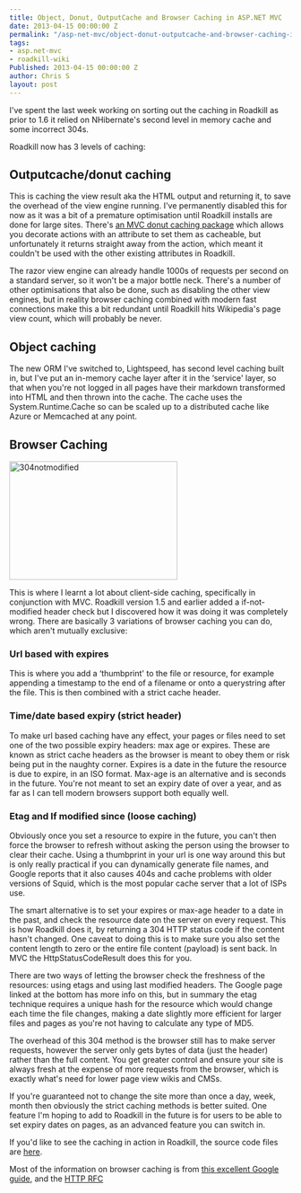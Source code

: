 ```yaml
---
title: Object, Donut, OutputCache and Browser Caching in ASP.NET MVC
date: 2013-04-15 00:00:00 Z
permalink: "/asp-net-mvc/object-donut-outputcache-and-browser-caching-in-asp-net-mvc/"
tags:
- asp.net-mvc
- roadkill-wiki
Published: 2013-04-15 00:00:00 Z
author: Chris S
layout: post
---
```


I've spent the last week working on sorting out the caching in Roadkill as prior to 1.6 it relied on NHibernate's second level in memory cache and some incorrect 304s.

Roadkill now has 3 levels of caching:

<!--more-->

## Outputcache/donut caching

This is caching the view result aka the HTML output and returning it, to save the overhead of the view engine running. I've permanently disabled this for now as it was a bit of a premature optimisation until Roadkill installs are done for large sites. There's <a href="http://mvcdonutcaching.codeplex.com/" target="_blank">an MVC donut caching package</a> which allows you decorate actions with an attribute to set them as cacheable, but unfortunately it returns straight away from the action, which meant it couldn't be used with the other existing attributes in Roadkill.

The razor view engine can already handle 1000s of requests per second on a standard server, so it won't be a major bottle neck. There's a number of other optimisations that also be done, such as disabling the other view engines, but in reality browser caching combined with modern fast connections make this a bit redundant until Roadkill hits Wikipedia's page view count, which will probably be never.

## Object caching

The new ORM I've switched to, Lightspeed, has second level caching built in, but I've put an in-memory cache layer after it in the &#8216;service' layer, so that when you're not logged in all pages have their markdown transformed into HTML and then thrown into the cache. The cache uses the System.Runtime.Cache so can be scaled up to a distributed cache like Azure or Memcached at any point.

## Browser Caching

[<img src="http://www.anotherchris.net/assets/2013/03/304notmodified-300x211.png" alt="304notmodified" width="300" height="211" class="alignnone size-medium wp-image-1085" />][1]

This is where I learnt a lot about client-side caching, specifically in conjunction with MVC. Roadkill version 1.5 and earlier added a if-not-modified header check but I discovered how it was doing it was completely wrong. There are basically 3 variations of browser caching you can do, which aren't mutually exclusive:

### Url based with expires

This is where you add a &#8216;thumbprint' to the file or resource, for example appending a timestamp to the end of a filename or onto a querystring after the file. This is then combined with a strict cache header.

### Time/date based expiry (strict header)

To make url based caching have any effect, your pages or files need to set one of the two possible expiry headers: max age or expires. These are known as strict cache headers as the browser is meant to obey them or risk being put in the naughty corner. Expires is a date in the future the resource is due to expire, in an ISO format. Max-age is an alternative and is seconds in the future. You're not meant to set an expiry date of over a year, and as far as I can tell modern browsers support both equally well.

### Etag and If modified since (loose caching)

Obviously once you set a resource to expire in the future, you can't then force the browser to refresh without asking the person using the browser to clear their cache. Using a thumbprint in your url is one way around this but is only really practical if you can dynamically generate file names, and Google reports that it also causes 404s and cache problems with older versions of Squid, which is the most popular cache server that a lot of ISPs use.

The smart alternative is to set your expires or max-age header to a date in the past, and check the resource date on the server on every request. This is how Roadkill does it, by returning a 304 HTTP status code if the content hasn't changed. One caveat to doing this is to make sure you also set the content length to zero or the entire file content (payload) is sent back. In MVC the HttpStatusCodeResult does this for you.

There are two ways of letting the browser check the freshness of the resources: using etags and using last modified headers. The Google page linked at the bottom has more info on this, but in summary the etag technique requires a unique hash for the resource which would change each time the file changes, making a date slightly more efficient for larger files and pages as you're not having to calculate any type of MD5.

The overhead of this 304 method is the browser still has to make server requests, however the server only gets bytes of data (just the header) rather than the full content. You get greater control and ensure your site is always fresh at the expense of more requests from the browser, which is exactly what's need for lower page view wikis and CMSs.

If you're guaranteed not to change the site more than once a day, week, month then obviously the strict caching methods is better suited. One feature I'm hoping to add to Roadkill in the future is for users to be able to set expiry dates on pages, as an advanced feature you can switch in.

If you'd like to see the caching in action in Roadkill, the source code files are <a href="https://github.com/roadkillwiki/roadkill/tree/master/src/Roadkill.Core/Mvc" target="_blank">here</a>.

Most of the information on browser caching is from <a href="https://developers.google.com/speed/docs/best-practices/caching" target="_blank">this excellent Google guide</a>, and the <a href="http://www.w3.org/Protocols/rfc2616/rfc2616-sec10.html" title="HTTP RFC" target="_blank">HTTP RFC</a>

 [1]: http://www.anotherchris.net/assets/2013/03/304notmodified.png